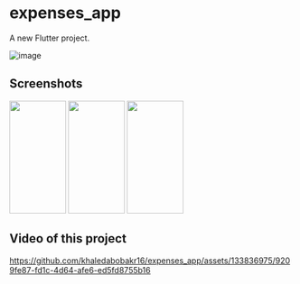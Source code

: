 # expenses_app

A new Flutter project.

![image](https://github.com/khaledabobakr16/expenses_app/assets/133836975/0d892528-f9a3-4107-b78c-411c44a10edd)


## Screenshots

<p float="left">
<img src="https://github.com/khaledabobakr16/expenses_app/assets/133836975/f62f071b-dcbc-414d-a3fb-8cb5b8b5d256" width="100" height="200"/>
<img src="https://github.com/khaledabobakr16/expenses_app/assets/133836975/bc828fc2-1eeb-4143-b4a8-3488c3c4a980" width="100" height="200"/>
<img src="https://github.com/khaledabobakr16/expenses_app/assets/133836975/22b147c6-2bb3-4865-912f-233359fbeb45" width="100" height="200"/> 
</p>

## Video of this project


https://github.com/khaledabobakr16/expenses_app/assets/133836975/9209fe87-fd1c-4d64-afe6-ed5fd8755b16

